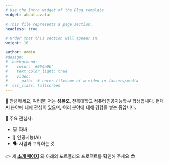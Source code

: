 ```yaml
---
# Use the Intro widget of the Blog template
widget: about.avatar

# This file represents a page section.
headless: true

# Order that this section will appear in.
weight: 10

author: admin
#design:
#  background:
#    color: '#090a0b'
#    text_color_light: true
#    video:
#      path:  # enter filename of a video in /assets/media
#  css_class: fullscreen
---
```


👋 안녕하세요, 여러분! 저는 **성윤오**, 전북대학교 컴퓨터인공지능학부 학생입니다. 현재 AI 분야에 대해 관심이 있으며, 여러 분야에 대해 경험을 쌓는 중입니다.

📌 주요 관심사:

- 💻 자바
- 🤖 인공지능(AI)
- 🗣 사람과 교류하는 것

👉 제 **[소개 페이지](/about/)** 와 아래의 포트폴리오 프로젝트를 확인해 주세요 😎

